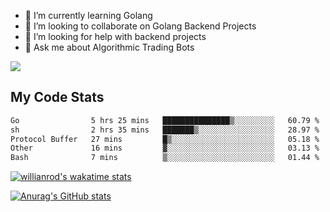 
- 🌱 I’m currently learning Golang
- 👯 I’m looking to collaborate on Golang Backend Projects
- 🤔 I’m looking for help with backend projects
- 💬 Ask me about Algorithmic Trading Bots

![](https://github-profile-trophy.vercel.app/?username=kevinbarrero)

## My Code Stats

<!--START_SECTION:waka-->

```txt
Go                5 hrs 25 mins   ███████████████▒░░░░░░░░░   60.79 %
sh                2 hrs 35 mins   ███████▒░░░░░░░░░░░░░░░░░   28.97 %
Protocol Buffer   27 mins         █▒░░░░░░░░░░░░░░░░░░░░░░░   05.18 %
Other             16 mins         ▓░░░░░░░░░░░░░░░░░░░░░░░░   03.13 %
Bash              7 mins          ▒░░░░░░░░░░░░░░░░░░░░░░░░   01.44 %
```

<!--END_SECTION:waka-->

[![willianrod's wakatime stats](https://github-readme-stats.vercel.app/api/wakatime?username=holdandup&layout=compact&theme=react&custom_title=Wakatime%20All%20Time%20Stats&langs_count=8)](https://github.com/anuraghazra/github-readme-stats)

[![Anurag's GitHub stats](https://github-readme-stats.vercel.app/api?username=Kevinbarrero)](https://github.com/anuraghazra/github-readme-stats)




